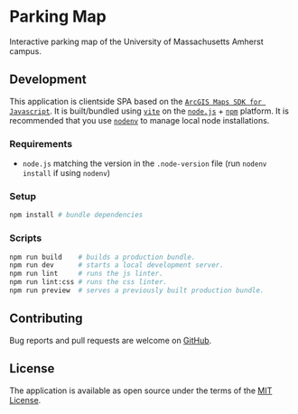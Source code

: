 # Parking Map

Interactive parking map of the University of Massachusetts Amherst campus.

## Development

This application is clientside SPA based on the [`ArcGIS Maps SDK for Javascript`][arcgis-sdk]. It is built/bundled
using [`vite`][vite] on the [`node.js`][nodejs] + [`npm`][npm] platform.
It is recommended that you use [`nodenv`][nodenv] to manage local node installations.

### Requirements

- `node.js` matching the version in the `.node-version` file (run `nodenv install` if using `nodenv`)

### Setup

```sh
npm install # bundle dependencies
```

### Scripts

```sh
npm run build    # builds a production bundle.
npm run dev      # starts a local development server.
npm run lint     # runs the js linter.
npm run lint:css # runs the css linter.
npm run preview  # serves a previously built production bundle.
```

## Contributing

Bug reports and pull requests are welcome on [GitHub][github].

## License

The application is available as open source under the terms of the [MIT License][license].

[arcgis-sdk]: https://developers.arcgis.com/javascript/latest/
[github]: https://github.com/umts/parking-map
[license]: https://opensource.org/licenses/MIT
[nodejs]: https://nodejs.org
[nodenv]: https://github.com/nodenv/nodenv
[npm]: https://www.npmjs.com
[vite]: https://vitejs.dev
